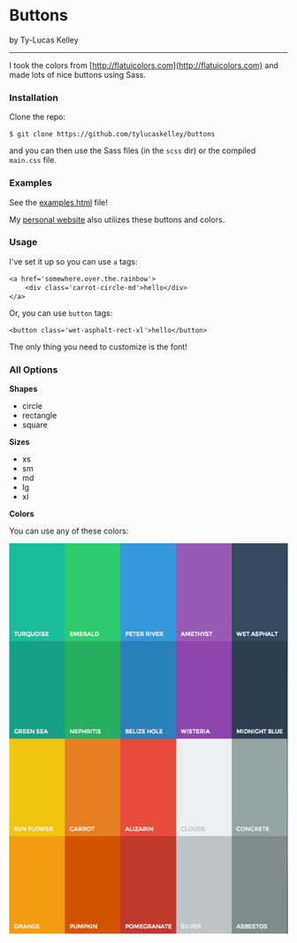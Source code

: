 # Buttons

by Ty-Lucas Kelley

---

I took the colors from [http://flatuicolors.com](http://flatuicolors.com) and made lots of nice buttons using Sass.

### Installation

Clone the repo:

    $ git clone https://github.com/tylucaskelley/buttons

and you can then use the Sass files (in the `scss` dir) or the compiled `main.css` file.

### Examples

See the [examples.html](https://cdn.rawgit.com/tylucaskelley/buttons/master/examples.html) file!

My [personal website](http://www.tylucaskelley.com) also utilizes these buttons and colors.

### Usage

I've set it up so you can use `a` tags:

    <a href='somewhere.over.the.rainbow'>
        <div class='carrot-circle-md'>hello</div>
    </a>

Or, you can use `button` tags:

    <button class='wet-asphalt-rect-xl'>hello</button>

The only thing you need to customize is the font!

### All Options

**Shapes**

* circle
* rectangle
* square

**Sizes**

* xs
* sm
* md
* lg
* xl

**Colors**

You can use any of these colors:

![colors](img/colors.png)
